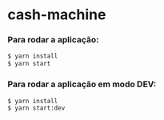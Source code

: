 # cash-machine


### Para rodar a aplicação:

```sh
$ yarn install
$ yarn start
```

### Para rodar a aplicação em modo DEV:

```sh
$ yarn install
$ yarn start:dev
```